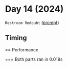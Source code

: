 # Day 14 (2024)

`Restroom Redoubt` ([prompt](https://adventofcode.com/2024/day/14))

## Timing

== Performance

=== Both parts ran in 0.018s
